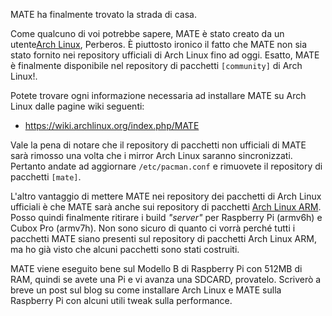 <!-- 
.. link: 
.. description: 
.. tags: Arch Linux,Raspberry Pi,News
.. date: 2014/01/16 22:22:22
.. title: MATE è disponibile ufficialmente su Arch Linux
.. slug: 2014-01-16-mate-officially-in-arch-linux
.. author: Martin Wimpress
-->

MATE ha finalmente trovato la strada di casa.

Come qualcuno di voi potrebbe sapere, MATE è stato creato da un utente[Arch Linux](https://www.archlinux.org),
Perberos. È piuttosto ironico il fatto che MATE non sia stato fornito nei repository ufficiali di Arch Linux fino ad oggi. Esatto,
MATE è finalmente disponibile nel repository di pacchetti `[community]` di Arch Linux!.

Potete trovare ogni informazione necessaria ad installare MATE
su Arch Linux dalle pagine wiki seguenti:

  * <https://wiki.archlinux.org/index.php/MATE>

Vale la pena di notare che il repository di pacchetti non ufficiali di MATE sarà rimosso una volta che i mirror Arch Linux saranno sincronizzati.
Pertanto andate ad aggiornare `/etc/pacman.conf` e rimuovete il
repository di pacchetti `[mate]`.

L'altro vantaggio di mettere MATE nei repository dei pacchetti di Arch Linux ufficiali
è che MATE sarà anche sui repository di pacchetti [Arch Linux ARM](https://archlinuxarm.org/).
Posso quindi finalmente ritirare i build *"server"* per Raspberry Pi (armv6h) e
Cubox Pro (armv7h). Non sono sicuro di quanto ci vorrà
perché tutti i pacchetti MATE siano presenti sul repository di pacchetti Arch Linux ARM, ma ho già visto che alcuni pacchetti sono stati costruiti.

MATE viene eseguito bene sul Modello B di Raspberry Pi con 512MB di RAM, quindi se avete una Pi e vi avanza una SDCARD, provatelo. Scriverò a breve
un post sul blog su come installare Arch Linux e MATE sulla Raspberry Pi con alcuni utili tweak sulla performance.
